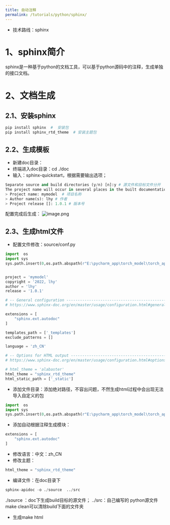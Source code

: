 ```yaml
---
title: 自动注释
permalink: /tutorials/python/sphinx/
---
```



- 技术路线：sphinx
# 1、sphinx简介
sphinx是一种基于python的文档工具，可以基于python源码中的注释，生成单独的接口文档。

# 2、文档生成
## 2.1、安装sphinx

```python
pip install sphinx  #  安装包
pip install sphinx_rtd_theme  # 安装主题包
```

## 2.2、生成模板

- 新建doc目录：
- 终端进入doc目录：cd  ./doc
- 输入：sphinx-quickstart，根据需要输出选项；
```python
Separate source and build directories (y/n) [n]:y # 源文件和目标文件分开
The project name will occur in several places in the built documentation.
> Project name: mymodel  # 项目名称
> Author name(s): lhy # 作者
> Project release []: 1.0.1 # 版本号

```

配置完成后生成：
![image.png](/assets/images/python/1671526487751-980365c0-670d-46d4-aced-95b3a45b54fd.png)


## 2.3、生成html文件

- 配置文件修改：source/conf.py
```python
import  os
import sys
sys.path.insert(0,os.path.abspath(r"E:\pycharm_app\torch_model\torch_app\src"))


project = 'mymodel'
copyright = '2022, lhy'
author = 'lhy'
release = '1.0.1'

# -- General configuration ---------------------------------------------------
# https://www.sphinx-doc.org/en/master/usage/configuration.html#general-configuration

extensions = [
    "sphinx.ext.autodoc"
]

templates_path = ['_templates']
exclude_patterns = []

language = 'zh_CN'

# -- Options for HTML output -------------------------------------------------
# https://www.sphinx-doc.org/en/master/usage/configuration.html#options-for-html-output

# html_theme = 'alabaster'
html_theme = "sphinx_rtd_theme"
html_static_path = ['_static']

```

- 添加文件目录：添加绝对路径，不容出问题，不然生成html过程中会出现无法导入自定义的包
```python
import  os
import sys
sys.path.insert(0,os.path.abspath(r"E:\pycharm_app\torch_model\torch_app\src"))
```

- 添加自动根据注释生成模块：
```python
extensions = [
    "sphinx.ext.autodoc"
]
```

- 修改语言：中文：zh_CN
- 修改主题：
```python
html_theme = "sphinx_rtd_theme"
```

- 编译文件：在doc目录下
```python
sphinx-apidoc -o ./source  ../src
```
./source ：doc下生成build目标的源文件；
../src：自己编写的 python源文件
make clean可以清除build下面的文件夹

- 生成make html
